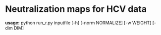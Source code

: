 # Neutralization maps for HCV data

**usage:** python run_r.py inputfile [-h] [-norm NORMALIZE] [-w WEIGHT] [-dim DIM]

